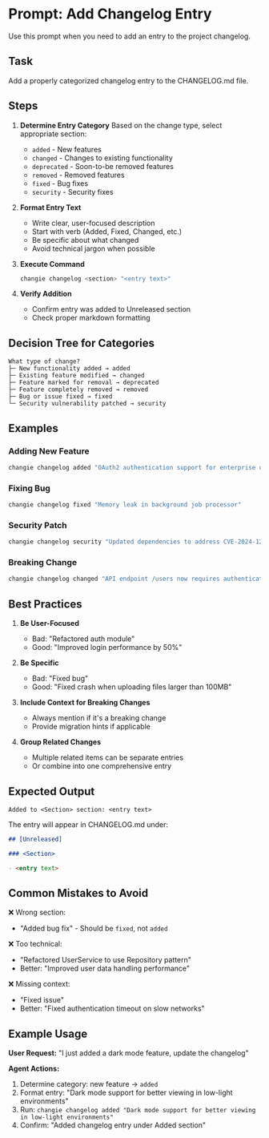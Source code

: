 # Prompt: Add Changelog Entry

Use this prompt when you need to add an entry to the project changelog.

## Task

Add a properly categorized changelog entry to the CHANGELOG.md file.

## Steps

1. **Determine Entry Category**
   Based on the change type, select appropriate section:
   - `added` - New features
   - `changed` - Changes to existing functionality
   - `deprecated` - Soon-to-be removed features
   - `removed` - Removed features
   - `fixed` - Bug fixes
   - `security` - Security fixes

2. **Format Entry Text**
   - Write clear, user-focused description
   - Start with verb (Added, Fixed, Changed, etc.)
   - Be specific about what changed
   - Avoid technical jargon when possible

3. **Execute Command**
   ```bash
   changie changelog <section> "<entry text>"
   ```

4. **Verify Addition**
   - Confirm entry was added to Unreleased section
   - Check proper markdown formatting

## Decision Tree for Categories

```
What type of change?
├─ New functionality added → added
├─ Existing feature modified → changed
├─ Feature marked for removal → deprecated
├─ Feature completely removed → removed
├─ Bug or issue fixed → fixed
└─ Security vulnerability patched → security
```

## Examples

### Adding New Feature
```bash
changie changelog added "OAuth2 authentication support for enterprise users"
```

### Fixing Bug
```bash
changie changelog fixed "Memory leak in background job processor"
```

### Security Patch
```bash
changie changelog security "Updated dependencies to address CVE-2024-1234"
```

### Breaking Change
```bash
changie changelog changed "API endpoint /users now requires authentication (breaking change)"
```

## Best Practices

1. **Be User-Focused**
   - Bad: "Refactored auth module"
   - Good: "Improved login performance by 50%"

2. **Be Specific**
   - Bad: "Fixed bug"
   - Good: "Fixed crash when uploading files larger than 100MB"

3. **Include Context for Breaking Changes**
   - Always mention if it's a breaking change
   - Provide migration hints if applicable

4. **Group Related Changes**
   - Multiple related items can be separate entries
   - Or combine into one comprehensive entry

## Expected Output

```
Added to <Section> section: <entry text>
```

The entry will appear in CHANGELOG.md under:
```markdown
## [Unreleased]

### <Section>

- <entry text>
```

## Common Mistakes to Avoid

❌ Wrong section:
- "Added bug fix" - Should be `fixed`, not `added`

❌ Too technical:
- "Refactored UserService to use Repository pattern"
- Better: "Improved user data handling performance"

❌ Missing context:
- "Fixed issue"
- Better: "Fixed authentication timeout on slow networks"

## Example Usage

**User Request:** "I just added a dark mode feature, update the changelog"

**Agent Actions:**
1. Determine category: new feature → `added`
2. Format entry: "Dark mode support for better viewing in low-light environments"
3. Run: `changie changelog added "Dark mode support for better viewing in low-light environments"`
4. Confirm: "Added changelog entry under Added section"
